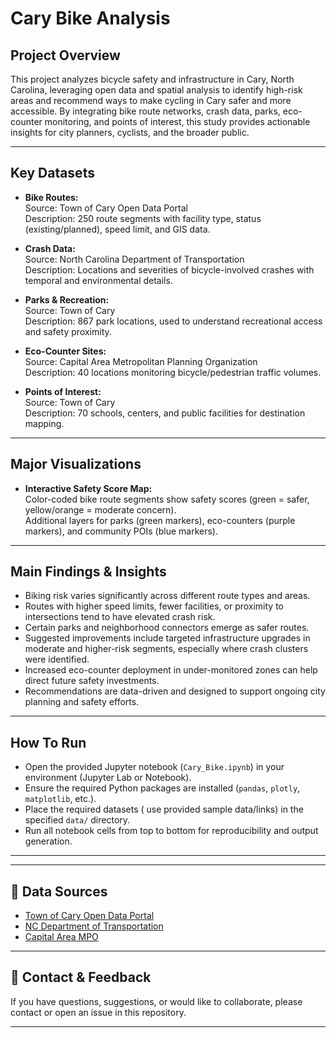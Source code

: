 # Cary Bike Analysis

## Project Overview
This project analyzes bicycle safety and infrastructure in Cary, North Carolina, leveraging open data and spatial analysis to identify high-risk areas and recommend ways to make cycling in Cary safer and more accessible. By integrating bike route networks, crash data, parks, eco-counter monitoring, and points of interest, this study provides actionable insights for city planners, cyclists, and the broader public.

---

## Key Datasets

- **Bike Routes:**  
  Source: Town of Cary Open Data Portal  
  Description: 250 route segments with facility type, status (existing/planned), speed limit, and GIS data.

- **Crash Data:**  
  Source: North Carolina Department of Transportation  
  Description: Locations and severities of bicycle-involved crashes with temporal and environmental details.

- **Parks & Recreation:**  
  Source: Town of Cary  
  Description: 867 park locations, used to understand recreational access and safety proximity.

- **Eco-Counter Sites:**  
  Source: Capital Area Metropolitan Planning Organization  
  Description: 40 locations monitoring bicycle/pedestrian traffic volumes.

- **Points of Interest:**  
  Source: Town of Cary  
  Description: 70 schools, centers, and public facilities for destination mapping.

---

##  Major Visualizations

- **Interactive Safety Score Map:**  
  Color-coded bike route segments show safety scores (green = safer, yellow/orange = moderate concern).  
  Additional layers for parks (green markers), eco-counters (purple markers), and community POIs (blue markers).

---

##  Main Findings & Insights

- Biking risk varies significantly across different route types and areas.
- Routes with higher speed limits, fewer facilities, or proximity to intersections tend to have elevated crash risk.
- Certain parks and neighborhood connectors emerge as safer routes.
- Suggested improvements include targeted infrastructure upgrades in moderate and higher-risk segments, especially where crash clusters were identified.
- Increased eco-counter deployment in under-monitored zones can help direct future safety investments.
- Recommendations are data-driven and designed to support ongoing city planning and safety efforts.

---

##  How To Run

- Open the provided Jupyter notebook (`Cary_Bike.ipynb`) in your environment (Jupyter Lab or Notebook).
- Ensure the required Python packages are installed (`pandas`, `plotly`, `matplotlib`, etc.).
- Place the required datasets ( use provided sample data/links) in the specified `data/` directory.
- Run all notebook cells from top to bottom for reproducibility and output generation.

---


---

## 🔗 Data Sources

- [Town of Cary Open Data Portal](https://data.townofcary.org/)
- [NC Department of Transportation](https://www.ncdot.gov/)
- [Capital Area MPO](https://www.campo-nc.us/)

---

## 📢 Contact & Feedback
If you have questions, suggestions, or would like to collaborate, please contact or open an issue in this repository.

---



